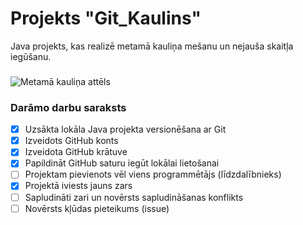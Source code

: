 # Projekts "Git_Kaulins"
Java projekts, kas realizē metamā kauliņa mešanu un nejauša skaitļa iegūšanu.
###
![Metamā kauliņa attēls](https://upload.wikimedia.org/wikipedia/commons/5/53/Six_sided_dice.png)


### **Darāmo darbu saraksts**
- [x] Uzsākta lokāla Java projekta versionēšana ar Git
- [x] Izveidots GitHub konts
- [x] Izveidota GitHub krātuve
- [x] Papildināt GitHub saturu iegūt lokālai lietošanai
- [ ] Projektam pievienots vēl viens programmētājs (līdzdalībnieks)
- [x] Projektā iviests jauns zars
- [ ] Sapludināti zari un novērsts sapludināšanas konflikts
- [ ] Novērsts kļūdas pieteikums (issue)
